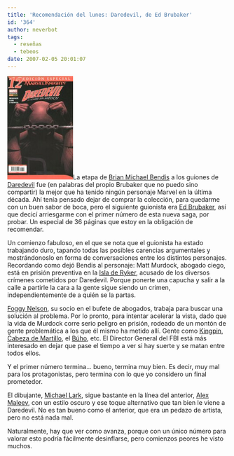 ```yaml
---
title: 'Recomendación del lunes: Daredevil, de Ed Brubaker'
id: '364'
author: neverbot
tags:
  - reseñas
  - tebeos
date: 2007-02-05 20:01:07
---
```


![Daredevil de Brubaker/Lark](./recomendacion-del-lunes-daredevil-de-ed-brubaker/Daredevil12.jpg "Daredevil de Brubaker/Lark")La etapa de [Brian Michael Bendis](http://en.wikipedia.org/wiki/Brian_Michael_Bendis) a los guiones de [Daredevil](http://en.wikipedia.org/wiki/Daredevil_%28Marvel_Comics%29) fue (en palabras del propio Brubaker que no puedo sino compartir) la mejor que ha tenido ningún personaje Marvel en la última década. Ahí tenía pensado dejar de comprar la colección, para quedarme con un buen sabor de boca, pero el siguiente guionista era [Ed Brubaker](http://en.wikipedia.org/wiki/Ed_Brubaker), así que decicí arriesgarme con el primer número de esta nueva saga, por probar. Un especial de 36 páginas que estoy en la obligación de recomendar.

Un comienzo fabuloso, en el que se nota que el guionista ha estado trabajando duro, tapando todas las posibles carencias argumentales y mostrándonoslo en forma de conversaciones entre los distintos personajes. Recordando como dejó Bendis al personaje: Matt Murdock, abogado ciego, está en prisión preventiva en la [Isla de Ryker](http://en.wikipedia.org/wiki/Ryker%27s_Island), acusado de los diversos crímenes cometidos por Daredevil. Porque ponerte una capucha y salir a la calle a partirle la cara a la gente sigue siendo un crimen, independientemente de a quién se la partas.

[Foggy Nelson](http://en.wikipedia.org/wiki/Foggy_Nelson), su socio en el bufete de abogados, trabaja para buscar una solución al problema. Por lo pronto, para intentar acelerar la vista, dado que la vida de Murdock corre serio peligro en prisión, rodeado de un montón de gente problemática a los que él mismo ha metido allí. Gente como [Kingpin](http://en.wikipedia.org/wiki/Kingpin_%28comics%29), [Cabeza de Martillo](http://en.wikipedia.org/wiki/Hammerhead_%28comics%29), el [Búho](http://en.wikipedia.org/wiki/Owl_%28comics%29), etc. El Director General del FBI está más interesado en dejar que pase el tiempo a ver si hay suerte y se matan entre todos ellos.

Y el primer número termina... bueno, termina muy bien. Es decir, muy mal para los protagonistas, pero termina con lo que yo considero un final prometedor.

El dibujante, [Michael Lark](http://en.wikipedia.org/wiki/Michael_Lark), sigue bastante en la línea del anterior, [Alex Maleev](http://en.wikipedia.org/wiki/Alex_Maleev), con un estilo oscuro y ese toque alternativo que tan bien le viene a Daredevil. No es tan bueno como el anterior, que era un pedazo de artista, pero no está nada mal.

Naturalmente, hay que ver como avanza, porque con un único número para valorar esto podría fácilmente desinflarse, pero comienzos peores he visto muchos.

